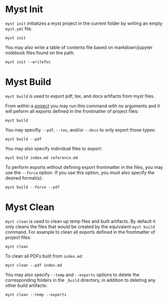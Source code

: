 # Myst Init

`myst init` initializes a myst project in the current folder by writing an empty `myst.yml` file.

```
myst init
```

You may also write a table of contents file based on markdown/jupyter notebook files found on the path.

```
myst init --writeToc
```

# Myst Build

`myst build` is used to export pdf, tex, and docx artifacts from myst files.

From within a [project](#myst-init) you may run this command with no arguments and it will peform all exports defined in the frontmatter of project files:

```
myst build
```

You may specifiy `--pdf`, `--tex`, and/or `--docx` to only export those types:

```
myst build --pdf
```

You may also specify individual files to export:

```
myst build index.md reference.md
```

To perform exports without defining export frontmatter in the files, you may use the `--force` option. If you use this option, you must also specify the desired format(s):

```
myst build --force --pdf
```

# Myst Clean

`myst clean` is used to clean up temp files and built artifacts. By default it only cleans the files that would be created by the equivalent `myst build` command. For example to clean all exports defined in the frontmatter of project files:

```
myst clean
```

To clean all PDFs built from `index.md`:

```
myst clean --pdf index.md
```

You may also specify `--temp` and `--exports` options to delete the corresponding folders in the `_build` directory, in addition to deleting any other build artifacts:

```
myst clean --temp --exports
```
